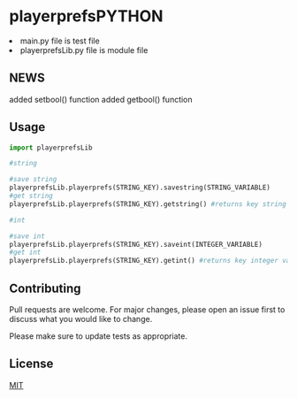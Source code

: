 # playerprefsPYTHON

<li>main.py file is test file</li>
<li>playerprefsLib.py file is module file</li>

## NEWS
added setbool() function
added getbool() function

## Usage

```python
import playerprefsLib

#string

#save string
playerprefsLib.playerprefs(STRING_KEY).savestring(STRING_VARIABLE)
#get string
playerprefsLib.playerprefs(STRING_KEY).getstring() #returns key string value

#int

#save int 
playerprefsLib.playerprefs(STRING_KEY).saveint(INTEGER_VARIABLE)
#get int
playerprefsLib.playerprefs(STRING_KEY).getint() #returns key integer value
```

## Contributing
Pull requests are welcome. For major changes, please open an issue first to discuss what you would like to change.

Please make sure to update tests as appropriate.

## License
[MIT](https://choosealicense.com/licenses/mit/)
